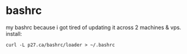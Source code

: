 # bashrc
my bashrc because i got tired of updating it across 2 machines & vps. install:

`curl -L p27.ca/bashrc/loader > ~/.bashrc`
